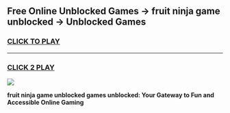 
## Free Online Unblocked Games → fruit ninja game unblocked → Unblocked Games
<h3>
<a href="https://premium.freeplayer.one?title=fruit_ninja_game_unblocked&ref=21F">CLICK TO PLAY</a></h3>
<hr>

<h3>
<a href="https://premium.freeplayer.one?title=fruit_ninja_game_unblocked&ref=21F">CLICK 2 PLAY</a>
  
</h3>

<a href="https://premium.freeplayer.one?title=fruit_ninja_game_unblocked&ref=21F/"><img src="https://clearcache.store/games.png"></a>


**fruit ninja game unblocked games unblocked: Your Gateway to Fun and Accessible Online Gaming**
